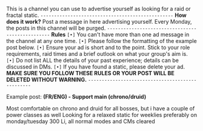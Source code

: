 This is a channel you can use to advertise yourself as looking for a raid or fractal static.
`-------------------------------------------------`
**How does it work?**
Post a message in here advertising yourself.
Every Monday, the posts in this channel will be purged.
`-------------------------------------------------`
**Rules**
`[•]` You can't have more than one ad message in the channel at any one time.
`[•]` Please follow the formatting of the example post below.
`[•]` Ensure your ad is short and to the point. Stick to your role requirements, raid times and a brief outlook on what your group's aim is.
`[•]` Do not list ALL the details of your past experience; details can be discussed in DMs.
`[•]` If you have found a static, please delete your ad.
**MAKE SURE YOU FOLLOW THESE RULES OR YOUR POST WILL BE DELETED WITHOUT WARNING.**
`-------------------------------------------------`

Example post:
**(FR/ENG) - Support main (chrono/druid)**

Most comfortable on chrono and druid for all bosses, but i have a couple of power classes as well
Looking for a relaxed static for weeklies preferably on monday/tuesday
300 Li, all normal modes and CMs cleared

